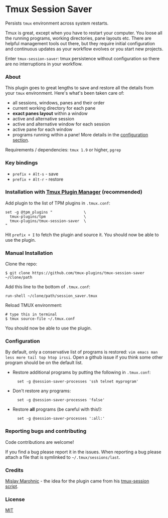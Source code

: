 # Tmux Session Saver

Persists `tmux` environment across system restarts.

Tmux is great, except when you have to restart your computer. You loose all the
running programs, working directories, pane layouts etc.
There are helpful management tools out there, but they require initial
configuration and continuous updates as your workflow evolves or you start new
projects.

Enter `tmux-session-saver`: tmux persistence without configuration so there are
no interruptions in your workflow.

### About

This plugin goes to great lengths to save and restore all the details from your
`tmux` environment. Here's what's been taken care of:

- all sessions, windows, panes and their order
- current working directory for each pane
- **exact panes layout** within a window
- active and alternative session
- active and alternative window for each session
- active pane for each window
- programs running within a pane! More details in the [configuration section](#configuration).

Requirements / dependencies: `tmux 1.9` or higher, `pgrep`

### Key bindings

- `prefix + Alt-s` - save
- `prefix + Alt-r` - restore

### Installation with [Tmux Plugin Manager](https://github.com/tmux-plugins/tpm) (recommended)

Add plugin to the list of TPM plugins in `.tmux.conf`:

    set -g @tpm_plugins "              \
      tmux-plugins/tpm                 \
      tmux-plugins/tmux-session-saver  \
    "

Hit `prefix + I` to fetch the plugin and source it. You should now be able to
use the plugin.

### Manual Installation

Clone the repo:

    $ git clone https://github.com/tmux-plugins/tmux-session-saver ~/clone/path

Add this line to the bottom of `.tmux.conf`:

    run-shell ~/clone/path/session_saver.tmux

Reload TMUX environment:

    # type this in terminal
    $ tmux source-file ~/.tmux.conf

You should now be able to use the plugin.

### Configuration

By default, only a conservative list of programs is restored:
`vim emacs man less more tail top htop irssi`.
Open a github issue if you think some other program should be on the default list.

- Restore additional programs by putting the following in `.tmux.conf`:

        set -g @session-saver-processes 'ssh telnet myprogram'

- Don't restore any programs:

        set -g @session-saver-processes 'false'

- Restore **all** programs (be careful with this!):

        set -g @session-saver-processes ':all:'

### Reporting bugs and contributing

Code contributions are welcome!

If you find a bug please report it in the issues. When reporting a bug please
attach a file that is symlinked to `~/.tmux/sessions/last`.

### Credits

[Mislav Marohnic](https://github.com/mislav) - the idea for the plugin came from his
[tmux-session script](https://github.com/mislav/dotfiles/blob/master/bin/tmux-session).

### License
[MIT](LICENSE.md)
